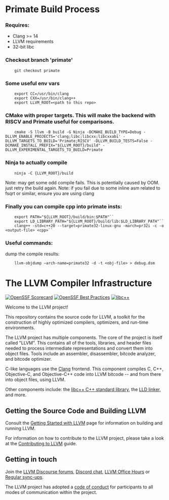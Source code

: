 # Primate Build Process

### Requires:

 - Clang >= 14
 - LLVM requirements
 - 32-bit libc

### Checkout branch 'primate'

        git checkout primate

### Some useful env vars

        export CC=/usr/bin/clang
        export CXX=/usr/bin/clang++
        export LLVM_ROOT=<path to this repo>

### CMake with proper targets. This will make the backend with RISCV and Primate useful for comparisons.

        cmake -S llvm -B build -G Ninja -DCMAKE_BUILD_TYPE=Debug -DLLVM_ENABLE_PROJECTS='clang;libc;libcxx;libcxxabi' -DLLVM_TARGETS_TO_BUILD='Primate;RISCV' -DLLVM_BUILD_TESTS=False -DCMAKE_INSTALL_PREFIX="${LLVM_ROOT}/build" -DLLVM_EXPERIMENTAL_TARGETS_TO_BUILD=Primate

### Ninja to actually compile

        ninja -C {LLVM_ROOT}/build
    
Note: may get some odd compile fails. This is potentially caused by OOM. just retry the build again.
Note: if you fail due to some inline asm related to fsqrt or similar, ensure you are using clang

### Finally you can compile cpp into primate insts:

        export PATH="${LLVM_ROOT}/build/bin:$PATH"``
        export LD_LIBRARY_PATH="${LLVM_ROOT}/build/lib:$LD_LIBRARY_PATH"``
        clang++ -std=c++20 --target=primate32-linux-gnu -march=pr32i -c -o <output-file> <cpp>``

### Useful commands:

dump the compile results:

        llvm-objdump –arch-name=primate32 -d -t <obj-file> > debug.dsm

# The LLVM Compiler Infrastructure

[![OpenSSF Scorecard](https://api.securityscorecards.dev/projects/github.com/llvm/llvm-project/badge)](https://securityscorecards.dev/viewer/?uri=github.com/llvm/llvm-project)
[![OpenSSF Best Practices](https://www.bestpractices.dev/projects/8273/badge)](https://www.bestpractices.dev/projects/8273)
[![libc++](https://github.com/llvm/llvm-project/actions/workflows/libcxx-build-and-test.yaml/badge.svg?branch=main&event=schedule)](https://github.com/llvm/llvm-project/actions/workflows/libcxx-build-and-test.yaml?query=event%3Aschedule)

Welcome to the LLVM project!

This repository contains the source code for LLVM, a toolkit for the
construction of highly optimized compilers, optimizers, and run-time
environments.

The LLVM project has multiple components. The core of the project is
itself called "LLVM". This contains all of the tools, libraries, and header
files needed to process intermediate representations and convert them into
object files. Tools include an assembler, disassembler, bitcode analyzer, and
bitcode optimizer.

C-like languages use the [Clang](http://clang.llvm.org/) frontend. This
component compiles C, C++, Objective-C, and Objective-C++ code into LLVM bitcode
-- and from there into object files, using LLVM.

Other components include:
the [libc++ C++ standard library](https://libcxx.llvm.org),
the [LLD linker](https://lld.llvm.org), and more.

## Getting the Source Code and Building LLVM

Consult the
[Getting Started with LLVM](https://llvm.org/docs/GettingStarted.html#getting-the-source-code-and-building-llvm)
page for information on building and running LLVM.

For information on how to contribute to the LLVM project, please take a look at
the [Contributing to LLVM](https://llvm.org/docs/Contributing.html) guide.

## Getting in touch

Join the [LLVM Discourse forums](https://discourse.llvm.org/), [Discord
chat](https://discord.gg/xS7Z362),
[LLVM Office Hours](https://llvm.org/docs/GettingInvolved.html#office-hours) or
[Regular sync-ups](https://llvm.org/docs/GettingInvolved.html#online-sync-ups).

The LLVM project has adopted a [code of conduct](https://llvm.org/docs/CodeOfConduct.html) for
participants to all modes of communication within the project.

